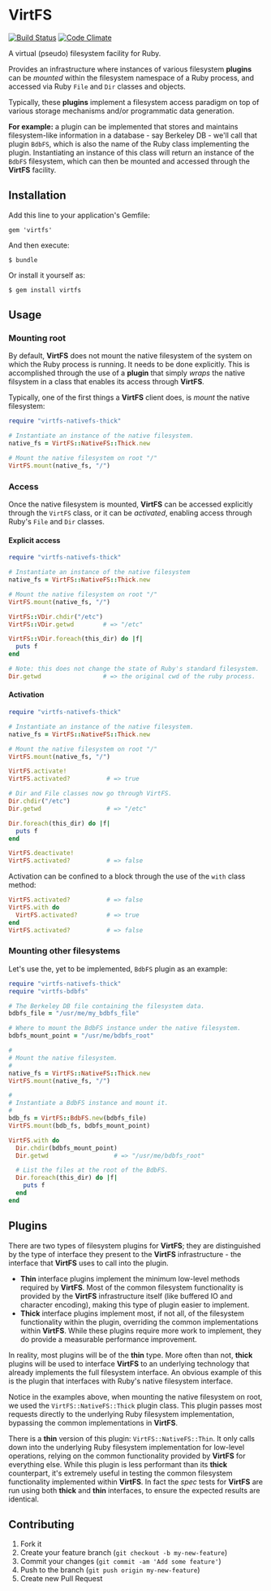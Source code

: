 # VirtFS

[![Build Status](https://travis-ci.org/ManageIQ/virtfs.svg)](https://travis-ci.org/ManageIQ/virtfs)
[![Code Climate](https://codeclimate.com/github/ManageIQ/virtfs/badges/gpa.svg)](https://codeclimate.com/github/ManageIQ/virtfs)

A virtual (pseudo) filesystem facility for Ruby.

Provides an infrastructure where instances of various filesystem **plugins** can be _mounted_ within the filesystem namespace of a Ruby process, and accessed via Ruby `File` and `Dir` classes and objects.

Typically, these **plugins** implement a filesystem access paradigm on top of various storage mechanisms and/or programmatic data generation.

**For example:** a plugin can be implemented that stores and maintains filesystem-like information in a database - say Berkeley DB - we'll call that plugin `BdbFS`, which is also the name of the Ruby class implementing the plugin. Instantiating an instance of this class will return an instance of the `BdbFS` filesystem, which can then be mounted and accessed through the **VirtFS** facility.

## Installation

Add this line to your application's Gemfile:

    gem 'virtfs'

And then execute:

    $ bundle

Or install it yourself as:

    $ gem install virtfs

## Usage
### Mounting root
By default, **VirtFS** does not mount the native filesystem of the system on which the Ruby process is running. It needs to be done explicitly. This is accomplished through the use of a **plugin** that simply _wraps_ the native filsystem in a class that enables its access through **VirtFS**.

Typically, one of the first things a **VirtFS** client does, is _mount_ the native filesystem:
```ruby
require "virtfs-nativefs-thick"

# Instantiate an instance of the native filesystem.
native_fs = VirtFS::NativeFS::Thick.new

# Mount the native filesystem on root "/"
VirtFS.mount(native_fs, "/")
```
### Access

Once the native filesystem is mounted, **VirtFS** can be accessed explicitly through the `VirtFS` class, or it can be _activated_, enabling access through Ruby's `File` and `Dir` classes.

#### Explicit access
```ruby
require "virtfs-nativefs-thick"

# Instantiate an instance of the native filesystem
native_fs = VirtFS::NativeFS::Thick.new

# Mount the native filesystem on root "/"
VirtFS.mount(native_fs, "/")

VirtFS::VDir.chdir("/etc")
VirtFS::VDir.getwd        # => "/etc"

VirtFS::VDir.foreach(this_dir) do |f|
  puts f
end

# Note: this does not change the state of Ruby's standard filesystem.
Dir.getwd                 # => the original cwd of the ruby process.
```
#### Activation
```ruby
require "virtfs-nativefs-thick"

# Instantiate an instance of the native filesystem.
native_fs = VirtFS::NativeFS::Thick.new

# Mount the native filesystem on root "/"
VirtFS.mount(native_fs, "/")

VirtFS.activate!
VirtFS.activated?          # => true

# Dir and File classes now go through VirtFS.
Dir.chdir("/etc")
Dir.getwd                  # => "/etc"

Dir.foreach(this_dir) do |f|
  puts f
end

VirtFS.deactivate!
VirtFS.activated?          # => false
```
Activation can be confined to a block through the use of the `with` class method:
```ruby
VirtFS.activated?          # => false
VirtFS.with do
  VirtFS.activated?        # => true
end
VirtFS.activated?          # => false
```

### Mounting other filesystems

Let's use the, yet to be implemented, `BdbFS` plugin as an example:
```ruby
require "virtfs-nativefs-thick"
require "virtfs-bdbfs"

# The Berkeley DB file containing the filesystem data.
bdbfs_file = "/usr/me/my_bdbfs_file"

# Where to mount the BdbFS instance under the native filesystem.
bdbfs_mount_point = "/usr/me/bdbfs_root"

#
# Mount the native filesystem.
#
native_fs = VirtFS::NativeFS::Thick.new
VirtFS.mount(native_fs, "/")

#
# Instantiate a BdbFS instance and mount it.
#
bdb_fs = VirtFS::BdbFS.new(bdbfs_file)
VirtFS.mount(bdb_fs, bdbfs_mount_point)

VirtFS.with do
  Dir.chdir(bdbfs_mount_point)
  Dir.getwd                  # => "/usr/me/bdbfs_root"

  # List the files at the root of the BdbFS.
  Dir.foreach(this_dir) do |f|
    puts f
  end
end
```

## Plugins

There are two types of filesystem plugins for **VirtFS**; they are distinguished by the type of interface they present to the **VirtFS** infrastructure - the interface that **VirtFS** uses to call into the plugin.

* **Thin** interface plugins implement the minimum low-level methods required by **VirtFS**. Most of the common filesystem functionality is provided by the **VirtFS** infrastructure itself (like buffered IO and character encoding), making this type of plugin easier to implement.
* **Thick** interface plugins implement most, if not all, of the filesystem functionality within the plugin, overriding the common implementations within **VirtFS**. While these plugins require more work to implement, they do provide a measurable performance improvement.

In reality, most plugins will be of the **thin** type. More often than not, **thick** plugins will be used to interface **VirtFS** to an underlying technology that already implements the full filesystem interface. An obvious example of this is the plugin that interfaces with Ruby's native filesystem interface.

Notice in the examples above, when mounting the native filesystem on root, we used the `VirtFS::NativeFS::Thick` plugin class. This plugin passes most requests directly to the underlying Ruby filesystem implementation, bypassing the common implementations in **VirtFS**.

There is a **thin** version of this plugin: `VirtFS::NativeFS::Thin`. It only calls down into the underlying Ruby filesystem implementation for low-level operations, relying on the common functionality provided by **VirtFS** for everything else. While this plugin is less performant than its **thick** counterpart, it's extremely useful in testing the common filesystem functionality implemented within **VirtFS**. In fact the _spec_ tests for **VirtFS** are run using both **thick** and **thin** interfaces, to ensure the expected results are identical. 

## Contributing 

1. Fork it
2. Create your feature branch (`git checkout -b my-new-feature`)
3. Commit your changes (`git commit -am 'Add some feature'`)
4. Push to the branch (`git push origin my-new-feature`)
5. Create new Pull Request
